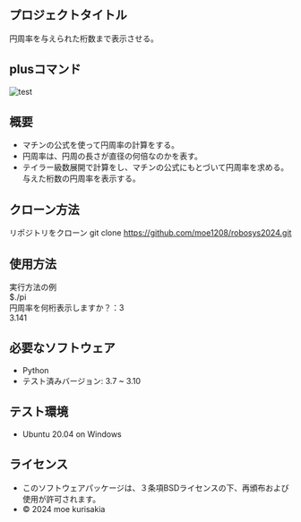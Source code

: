 ## プロジェクトタイトル
円周率を与えられた桁数まで表示させる。

## plusコマンド
![test](https://github.com/moe1208/robosys2024/actions/workflows/test.yml/badge.svg)

## 概要
- マチンの公式を使って円周率の計算をする。
- 円周率は、円周の長さが直径の何倍なのかを表す。
- テイラー級数展開で計算をし、マチンの公式にもとづいて円周率を求める。与えた桁数の円周率を表示する。


## クローン方法
リポジトリをクローン
git clone https://github.com/moe1208/robosys2024.git


## 使用方法
実行方法の例  
$./pi  
円周率を何桁表示しますか？：3  
3.141


## 必要なソフトウェア
- Python
 - テスト済みバージョン: 3.7 ~ 3.10


## テスト環境
- Ubuntu 20.04 on Windows


## ライセンス
- このソフトウェアパッケージは、３条項BSDライセンスの下、再頒布および使用が許可されます。
- © 2024 moe kurisakia
